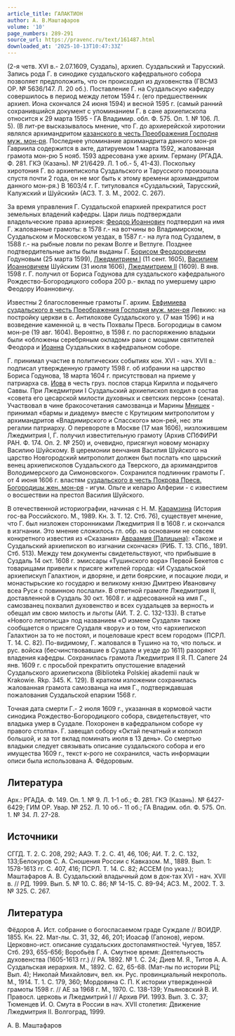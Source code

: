 ```yaml
---
article_title: ГАЛАКТИОН
author: А. В.Маштафаров
volume: '10'
page_numbers: 289-291
source_url: https://pravenc.ru/text/161487.html
downloaded_at: '2025-10-13T10:47:33Z'
---
```


(2-я четв. XVI в.- 2.07.1609, Суздаль), архиеп. Суздальский и Тарусский. Запись рода Г. в синодике суздальского кафедрального собора позволяет предположить, что он происходил из духовенства (ГВСМЗ ОР. № 5636/147. Л. 20 об.). Поставление Г. на Суздальскую кафедру совершилось в период между летом 1594 г. (его предшественник архиеп. Иона скончался 24 июня 1594) и весной 1595 г. (самый ранний сохранившийся документ с упоминанием Г. в сане архиепископа относится к 29 марта 1595 - ГА Владимир. обл. Ф. 575. Оп. 1. № 106. Л. 5). (В лит-ре высказывалось мнение, что Г. до архиерейской хиротонии являлся архимандритом [казанского в честь Преображения Господня муж. мон-ря](<https://pravenc.ru/text/казанского в честь Преображения Господня муж  мон-ря.html>). Последнее упоминание архимандрита данного мон-ря Гавриила содержится в акте, датируемом 1 марта 1592, жалованная грамота мон-рю 5 нояб. 1593 адресована уже архим. Герману (РГАДА. Ф. 281. ГКЭ (Казань). № 21/6429. Л. 1 об.- 5, 41-43). Поскольку хиротония Г. во архиепископа Суздальского и Тарусского произошла спустя почти 2 года, он не мог быть к этому времени архимандритом данного мон-ря.) В 1603/4 г. Г. титуловался «Суздальский, Тарусский, Калужский и Шуйский» (АСЗ. Т. 3. М., 2002. С. 267).

За время управления Г. Суздальской епархией прекратился рост земельных владений кафедры. Цари лишь подтверждали владельческие права архиерея: [Феодор Иоаннович](<https://pravenc.ru/text/Феодор Иоаннович.html>) подтвердил на имя Г. жалованные грамоты: в 1578 г.- на вотчины во Владимирском, Суздальском и Московском уездах, в 1587 г.- на луга под Суздалем, в 1588 г.- на рыбные ловли по рекам Волге и Ветлуге. Позднее подтвердительные акты были выданы Г. [Борисом Феодоровичем](<https://pravenc.ru/text/Борисом Феодоровичем.html>) Годуновым (25 марта 1599), [Лжедмитрием I](<https://pravenc.ru/text/Лжедмитрием I.html>) (11 сент. 1605), [Василием Иоанновичем](<https://pravenc.ru/text/Василием Иоанновичем.html>) Шуйским (31 июля 1606), [Лжедмитрием II](<https://pravenc.ru/text/Лжедмитрием II.html>) (1609). В янв. 1598 г. Г. получил от Бориса Годунова для суздальского кафедрального Рождество-Богородицкого собора 200 р.- вклад по умершему царю Феодору Иоанновичу.

Известны 2 благословенные грамоты Г. архим. [Евфимиева суздальского в честь Преображения Господня муж. мон-ря](<https://pravenc.ru/text/Евфимиева суздальского в честь Преображения Господня муж  мон-ря.html>) Левкию: на постройку церкви в с. Антилохове Суздальского у. (7 мая 1596) и на возведение каменной ц. в честь Похвалы Пресв. Богородицы в самом мон-ре (19 авг. 1604). Вероятно, в 1598 г. по распоряжению владыки были «обложены серебряным окладом» раки с мощами святителей Феодора и [Иоанна](https://pravenc.ru/text/Иоанн.html) Суздальских в кафедральном соборе.

Г. принимал участие в политических событиях кон. XVI - нач. XVII в.: подписал утвержденную грамоту 1598 г. об избрании на царство Бориса Годунова, 18 марта 1604 г. присутствовал на приеме у патриарха св. [Иова](https://pravenc.ru/text/Иов.html) в честь груз. послов старца Кирилла и подьячего Саввы. При Лжедмитрии I Суздальский архиепископ входил в состав «совета его цесарской милости духовных и светских персон» (сената). Участвовал в чине бракосочетания самозванца и Марины [Мнишек](https://pravenc.ru/text/Мнишек.html) - принимал «бармы и диадему» вместе с Крутицким митрополитом у архимандритов «Владимирского и Спасского» мон-рей, нес эти регалии патриарху. О перевороте в Москве (17 мая 1606), низложившем Лжедмитрия I, Г. получил известительную грамоту (Архив СПбФИРИ РАН. Ф. 174. Оп. 2. № 250) и, очевидно, присягнул новому монарху Василию Шуйскому. В церемонии венчания Василия Шуйского на царство Новгородский митрополит должен был послать «по царьский венец архиепископов Суздальского да Тверского, да архимандритов Володимерского да Симоновского». Сохранился подлинник грамоты Г. от 4 июня 1606 г. властям [суздальского в честь Покрова Пресв. Богородицы жен. мон-ря](<https://pravenc.ru/text/суздальского в честь Покрова Пресв  Богородицы жен  мон-ря.html>) - игум. Ольге и келарю Алферии - с известием о восшествии на престол Василия Шуйского.

В отечественной историографии, начиная с Н. М. [Карамзина](https://pravenc.ru/text/Карамзин.html) (История гос-ва Российского. М., 1989. Кн. 3. Т. 12. Стб. 76), существует мнение, что Г. был низложен сторонниками Лжедмитрия II в 1608 г. и скончался в изгнании. Это мнение сложилось гл. обр. на основании не совсем конкретного известия из «Сказания» [Авраамия (Палицына)](<https://pravenc.ru/text/Авраамия (Палицына).html>): «Такоже и Суздальский архиепископ во изгнании скончася» (РИБ. Т. 13. СПб., 1891. Стб. 513). Между тем документы свидетельствуют, что прибывшие в Суздаль 14 окт. 1608 г. эмиссары «Тушинского вора» Первой Бекетов с товарищами привели к присяге жителей города: «И Суздальской архиепискуп Галахтион, и дворяне, и дети боярские, и посацкие люди, и монастырьские ко государю и великому князю Дмитрею Ивановичу всеа Руси с повинною послали». В ответной грамоте Лжедмитрия II, доставленной в Суздаль 30 окт. 1608 г. и адресованной на имя Г., самозванец похвалил духовенство и всех суздальцев за верность и обещал им свою милость и льготы (АИ. Т. 2. С. 132-133). В статье «Нового летописца» под названием «О измене Суздаля» также сообщается о присяге Суздаля «вору» и о том, что «архиепископ Галахтион за то не постоял, и поцеловаше крест всем городом» (ПСРЛ. Т. 14. С. 82). По-видимому, Г. жаловался в Тушино на то, что польск. и рус. войска (бесчинствовавшие в Суздале и уезде до 1611) разоряют владения кафедры. Сохранилась грамота Лжедмитрия II Я. П. Сапеге 24 янв. 1609 г. с просьбой прекратить опустошение владений Суздальского архиепископа (Biblioteka Polskiej akademii nauk w Krakowie. Rkp. 345. K. 129). В кратком изложении сохранилась жалованная грамота самозванца на имя Г., подтверждавшая пожалования Суздальской епархии 1568 г.

Точная дата смерти Г.- 2 июля 1609 г., указанная в кормовой части синодика Рождество-Богородицкого собора, свидетельствует, что владыка умер в Суздале. Похоронен в кафедральном соборе «у правого столпа». Г. завещал собору «Октай печатный и колокол большой, и за тот вклад поминать июля в 13 день». Со смертью владыки следует связывать описание суздальского собора и его имущества 1609 г., текст к-рого не сохранился, часть информации описи была использована А. Фёдоровым.

## Литература

Арх.: РГАДА. Ф. 149. Оп. 1. № 9. Л. 1-1 об.; Ф. 281. ГКЭ (Казань). № 6427-6429; ГИМ ОР. Увар. № 252. Л. 10 об.- 11 об.; ГА Владим. обл. Ф. 575. Оп. 1. № 34. Л. 27-28.

## Источники

СГГД. Т. 2. С. 208, 292; ААЭ. Т. 2. С. 41, 46, 106; АИ. Т. 2. С. 132, 133;Белокуров С. А. Сношения России с Кавказом. М., 1889. Вып. 1: 1578-1613 гг. С. 407, 416; ПСРЛ. Т. 14. С. 82; АССЕМ (по указ.); Маштафаров А. В. Суздальский владычный дом в док-тах XVI - нач. XVII в. // РД. 1999. Вып. 5. № 10. С. 86; № 14-15. С. 89-94; АСЗ. М., 2002. Т. 3. № 325. С. 267.

## Литература

Фёдоров А. Ист. собрание о богоспасаемом граде Суждале // ВОИДР. 1855. Кн. 22. Мат-лы. С. 31, 32, 46, 201; Иоасаф (Гапонов), иером. Церковно-ист. описание суздальских достопамятностей. Чугуев, 1857. Стб. 293, 655-656; Воробьёв Г. А. Смутное время: Деятельность духовенства (1605-1613 гг.) // РА. 1892. № 1. С. 24; Диев М. Я., Титов А. А. Суздальская иерархия. М., 1892. С. 62, 65-68. (Мат-лы по истории РЦ; Вып. 4); Николай Михайлович, вел. кн. Рус. провинциальный некрополь. М., 1914. Т. 1. С. 179, 360; Мордовина С. П. К истории утвержденной грамоты 1598 г. // АЕ за 1968 г. М., 1970. С. 138-139; Ульяновский В. И. Правосл. церковь и Лжедмитрий I // Архив РИ. 1993. Вып. 3. С. 37; Тюменцев И. О. Смута в России в нач. XVII столетия: Движение Лжедмитрия II. Волгоград, 1999.

А. В.  Маштафаров
